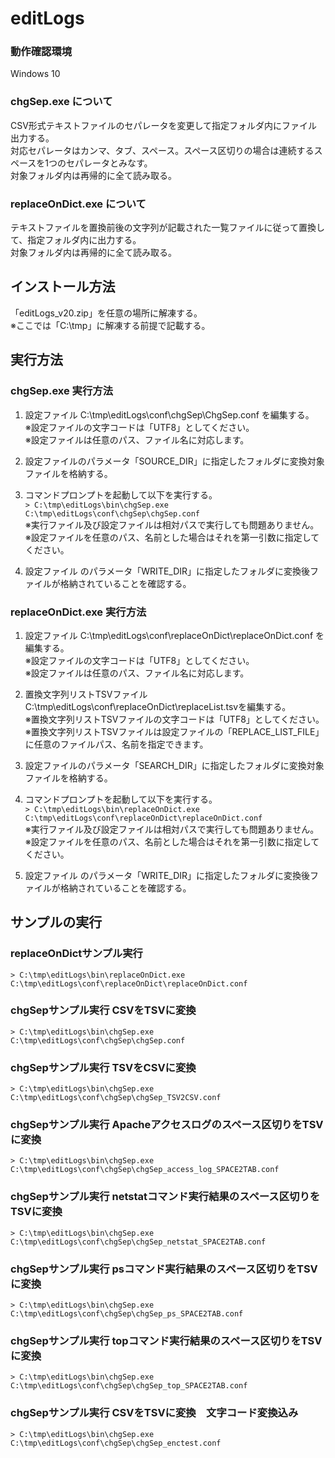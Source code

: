 # editLogs

### 動作確認環境

Windows 10

### chgSep.exe について

CSV形式テキストファイルのセパレータを変更して指定フォルダ内にファイル出力する。<br>
対応セパレータはカンマ、タブ、スペース。スペース区切りの場合は連続するスペースを1つのセパレータとみなす。<br>
対象フォルダ内は再帰的に全て読み取る。

### replaceOnDict.exe について

テキストファイルを置換前後の文字列が記載された一覧ファイルに従って置換して、指定フォルダ内に出力する。<br>
対象フォルダ内は再帰的に全て読み取る。

## インストール方法

「editLogs_v20.zip」を任意の場所に解凍する。<br>
※ここでは「C:\tmp」に解凍する前提で記載する。

## 実行方法

### chgSep.exe 実行方法

1. 設定ファイル C:\tmp\editLogs\conf\chgSep\ChgSep.conf を編集する。<br>
※設定ファイルの文字コードは「UTF8」としてください。<br>
※設定ファイルは任意のパス、ファイル名に対応します。

2. 設定ファイルのパラメータ「SOURCE_DIR」に指定したフォルダに変換対象ファイルを格納する。

3. コマンドプロンプトを起動して以下を実行する。<br>
`> C:\tmp\editLogs\bin\chgSep.exe C:\tmp\editLogs\conf\chgSep\chgSep.conf`<br>
※実行ファイル及び設定ファイルは相対パスで実行しても問題ありません。<br>
※設定ファイルを任意のパス、名前とした場合はそれを第一引数に指定してください。

4. 設定ファイル のパラメータ「WRITE_DIR」に指定したフォルダに変換後ファイルが格納されていることを確認する。

### replaceOnDict.exe 実行方法

1. 設定ファイル C:\tmp\editLogs\conf\replaceOnDict\replaceOnDict.conf を編集する。<br>
※設定ファイルの文字コードは「UTF8」としてください。<br>
※設定ファイルは任意のパス、ファイル名に対応します。

2. 置換文字列リストTSVファイル C:\tmp\editLogs\conf\replaceOnDict\replaceList.tsvを編集する。<br>
※置換文字列リストTSVファイルの文字コードは「UTF8」としてください。<br>
※置換文字列リストTSVファイルは設定ファイルの「REPLACE_LIST_FILE」に任意のファイルパス、名前を指定できます。

3. 設定ファイルのパラメータ「SEARCH_DIR」に指定したフォルダに変換対象ファイルを格納する。

4. コマンドプロンプトを起動して以下を実行する。<br>
`> C:\tmp\editLogs\bin\replaceOnDict.exe C:\tmp\editLogs\conf\replaceOnDict\replaceOnDict.conf`<br>
※実行ファイル及び設定ファイルは相対パスで実行しても問題ありません。<br>
※設定ファイルを任意のパス、名前とした場合はそれを第一引数に指定してください。

5. 設定ファイル のパラメータ「WRITE_DIR」に指定したフォルダに変換後ファイルが格納されていることを確認する。

## サンプルの実行

### replaceOnDictサンプル実行

`> C:\tmp\editLogs\bin\replaceOnDict.exe C:\tmp\editLogs\conf\replaceOnDict\replaceOnDict.conf`<br>

### chgSepサンプル実行 CSVをTSVに変換

`> C:\tmp\editLogs\bin\chgSep.exe C:\tmp\editLogs\conf\chgSep\chgSep.conf`<br>

### chgSepサンプル実行 TSVをCSVに変換

`> C:\tmp\editLogs\bin\chgSep.exe C:\tmp\editLogs\conf\chgSep\chgSep_TSV2CSV.conf`<br>

### chgSepサンプル実行 Apacheアクセスログのスペース区切りをTSVに変換

`> C:\tmp\editLogs\bin\chgSep.exe C:\tmp\editLogs\conf\chgSep\chgSep_access_log_SPACE2TAB.conf`<br>

### chgSepサンプル実行 netstatコマンド実行結果のスペース区切りをTSVに変換

`> C:\tmp\editLogs\bin\chgSep.exe C:\tmp\editLogs\conf\chgSep\chgSep_netstat_SPACE2TAB.conf`<br>

### chgSepサンプル実行 psコマンド実行結果のスペース区切りをTSVに変換

`> C:\tmp\editLogs\bin\chgSep.exe C:\tmp\editLogs\conf\chgSep\chgSep_ps_SPACE2TAB.conf`<br>

### chgSepサンプル実行 topコマンド実行結果のスペース区切りをTSVに変換

`> C:\tmp\editLogs\bin\chgSep.exe C:\tmp\editLogs\conf\chgSep\chgSep_top_SPACE2TAB.conf`<br>

### chgSepサンプル実行 CSVをTSVに変換　文字コード変換込み

`> C:\tmp\editLogs\bin\chgSep.exe C:\tmp\editLogs\conf\chgSep\chgSep_enctest.conf`<br>

